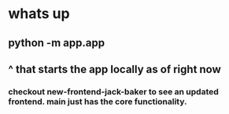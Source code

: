# whats up

## python -m app.app 
## ^ that starts the app locally as of right now

### checkout new-frontend-jack-baker to see an updated frontend. main just has the core functionality.